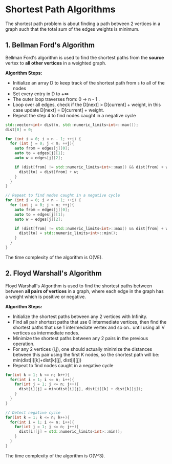 # Shortest Path Algorithms

The shortest path problem is about finding a path between 2 vertices in a graph such that the total sum of the edges weights is minimum.

## 1. Bellman Ford's Algorithm

Bellman Ford's algorithm is used to find the shortest paths from the **source** vertex to **all other vertices** in a weighted graph.

**Algorithm Steps:**

- Initialize an array D to keep track of the shortest path from `s` to all of the nodes
- Set every entry in D to +∞
- The outer loop traverses from: 0 -> n - 1 .
- Loop over all edges, check if the D[next] > D[current] + weight, in this case update D[next] = D[current] + weight.
- Repeat the step 4 to find nodes caught in a negative cycle

```cpp
std::vector<int> dist(n, std::numeric_limits<int>::max());
dist[0] = 0;

for (int i = 0; i < n - 1; ++i) {
  for (int j = 0; j < m; ++j){
    auto from = edges[j][0];
    auto to = edges[j][1];
    auto w = edges[j][2];

    if (dist[from] != std::numeric_limits<int>::max() && dist[from] + w < dist[to]) {
      dist[to] = dist[from] + w;
    }
  }
}

// Repeat to find nodes caught in a negative cycle
for (int i = 0; i < n - 1; ++i) {
  for (int j = 0; j < m; ++j){
    auto from = edges[j][0];
    auto to = edges[j][1];
    auto w = edges[j][2];

    if (dist[from] != std::numeric_limits<int>::max() && dist[from] + w < dist[to]) {
      dist[to] = std::numeric_limits<int>::min();
    }
  }
}
```

The time complexity of the algorithm is O(VE).

## 2. Floyd Warshall's Algorithm

Floyd Warshall's Algorithm is used to find the shortest paths between between **all pairs of vertices** in a graph, where each edge in the graph has a weight which is positive or negative.

**Algorithm Steps:**

- Initialize the shortest paths between any 2 vertices with Infinity.
- Find all pair shortest paths that use 0 intermediate vertices, then find the shortest paths that use 1 intermediate vertex and so on.. until using all V vertices as intermediate nodes.
- Minimize the shortest paths between any 2 pairs in the previous operation.
- For any 2 vertices (i,j), one should actually minimize the distances between this pair using the first K nodes, so the shortest path will be: min(dist[i][k]+dist[k][j], dist[i][j])
- Repeat to find nodes caught in a negative cycle

```cpp
for(int k = 1; k <= n; k++){
  for(int i = 1; i <= n; i++){
    for(int j = 1; j <= n; j++){
      dist[i][j] = min(dist[i][j], dist[i][k] + dist[k][j]);
    }
  }
}

// Detect negative cycle
for(int k = 1; k <= n; k++){
  for(int i = 1; i <= n; i++){
    for(int j = 1; j <= n; j++){
      dist[i][j] = std::numeric_limits<int>::min();
    }
  }
}
```

The time complexity of the algorithm is O(V^3).
